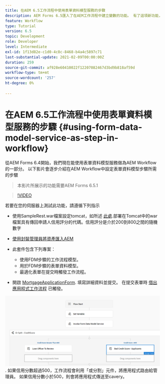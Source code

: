 ```yaml
---
title: 在AEM 6.5工作流程中使用表單資料模型服務的步驟
description: AEM Forms 6.5匯入了在AEM工作流程中建立變數的功能。 有了這項新功能，使用AEM Workflow中的「叫用表單資料模型服務」變得非常容易。 以下影片將逐步說明在AEM Workflow中使用叫用表單資料模型服務所涉及的步驟。
feature: Workflow
type: Tutorial
version: 6.5
topic: Development
role: Developer
level: Intermediate
exl-id: 1f13d82e-c1d0-4c8c-8468-b4a4c5897c71
last-substantial-update: 2021-02-09T00:00:00Z
duration: 259
source-git-commit: af928e60410022f12207082467d3bd9b818af59d
workflow-type: tm+mt
source-wordcount: '257'
ht-degree: 0%

---
```


# 在AEM 6.5工作流程中使用表單資料模型服務的步驟 {#using-form-data-model-service-as-step-in-workflow}

從AEM Forms 6.4開始，我們現在能使用表單資料模型服務做為AEM Workflow的一部分。 以下影片會逐步介紹在AEM Workflow中設定表單資料模型步驟所需的步驟

>本影片所展示的功能需要AEM Forms 6.5.1


>[!VIDEO](https://video.tv.adobe.com/v/28145?quality=12&learn=on)

若要在您的伺服器上測試此功能，請遵循下列指示

* 使用SampleRest.war檔案設定tomcat，如所述 [此處](https://helpx.adobe.com/experience-manager/kt/forms/using/preparing-datasource-for-form-data-model-tutorial-use.html).部署在Tomcat中的war檔案具有傳回申請人信用評分的代碼。信用評分是介於200到800之間的隨機數字

* [使用封裝管理員將資產匯入AEM](assets/aem65-loanapplication.zip)
* 此套件包含下列專案：

   * 使用FDM步驟的工作流程模型。
   * 用於FDM步驟的表單資料模型。
   * 最適化表單在提交時觸發工作流程。
* 開啟 [MortgageApplicationForm](http://localhost:4502/content/dam/formsanddocuments/loanapplication/jcr:content?wcmmode=disabled). 填寫詳細資料並提交。 在提交表單時 [借出應用程式工作流程](http://http://localhost:4502/editor.html/conf/global/settings/workflow/models/LoanApplication2.html) 已觸發。

![ 工作流程 ](assets/invokefdm651.PNG).
如果信用分數超過500，工作流程會利用「或分割」元件，將應用程式路由給管理員。 如果信用分數小於500，則會將應用程式傳送至cavery。
